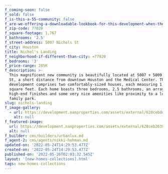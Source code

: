 ```yaml
---
f_coming-soon: false
f_sold: false
f_is-this-a-55-community: false
f_are-we-offering-a-downloadable-lookbook-for-this-development-when-they-submit-their-contact-info: false
f_zip-code: 77020
f_square-footage: 1,767
f_bathrooms: '2.5'
f_street-address: 5007 Nichols St
f_city: Houston
title: Nichol's Landing
f_neighborhood-if-different-than-city: ≈77020
f_bedrooms: '3'
f_price-range: 285K
f_description: >-
  This magnificent new community is beautifully located at 5007 + 5009 Nichol's
  St, a short distance from downtown Houston and the Medical Center. The
  development comprises two comfortably-sized houses, each measuring 1,767
  square feet. Each home boasts three bedrooms, 2.5 bathrooms, an array of
  high-end finishes and some very nice amenities like proximity to a lovely
  family park.
slug: nichols-landing
f_image-gallery:
  - url: https://development.nanproperties.com/assets/external/628cebddd06191711a47eb7c_nichols20living20view201201.jpg
    alt: null
f_featured-image:
  url: https://development.nanproperties.com/assets/external/628ceb26390be5fb7e680a49_photo-2020-02-25-18-31-02202.jpg
  alt: null
f_builder: cms/builders/urbanlux.md
f_agent-2: cms/agents/nikki-hohman.md
updated-on: '2022-05-24T14:29:53.477Z'
created-on: '2022-05-24T14:29:53.477Z'
published-on: '2022-05-26T02:03:32.545Z'
layout: '[new-homes-collections].html'
tags: new-homes-collections
---
```



